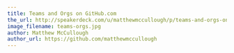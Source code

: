 ```yaml
---
title: Teams and Orgs on GitHub.com
the_url: http://speakerdeck.com/u/matthewmccullough/p/teams-and-orgs-on-githubcom
image_filename: teams-orgs.jpg
author: Matthew McCullough
author_url: https://github.com/matthewmccullough
---
```


